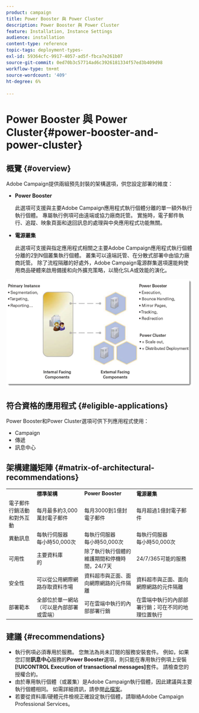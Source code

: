 ```yaml
---
product: campaign
title: Power Booster 與 Power Cluster
description: Power Booster 與 Power Cluster
feature: Installation, Instance Settings
audience: installation
content-type: reference
topic-tags: deployment-types-
exl-id: 59364cfc-9917-4057-ad5f-fbca7e261b07
source-git-commit: 0ed70b3c57714ad6c3926181334f57ed3b409d98
workflow-type: tm+mt
source-wordcount: '409'
ht-degree: 6%

---
```


# Power Booster 與 Power Cluster{#power-booster-and-power-cluster}



## 概覽 {#overview}

Adobe Campaign提供兩組預先封裝的架構選項，供您設定部署的維度：

* **Power Booster**

  此選項可支援與主要Adobe Campaign應用程式執行個體分離的單一額外執行執行個體。 專屬執行例項可由遠端或協力廠商託管。 實施時，電子郵件執行、追蹤、映象頁面和退回訊息的處理與中央應用程式功能無關。

* **電源叢集**

  此選項可支援與指定應用程式相關之主要Adobe Campaign應用程式執行個體分離的2到N個叢集執行個體。 叢集可以遠端託管、在分散式部署中由協力廠商託管。 除了流程隔離的好處外，Adobe Campaign電源群集選項還能夠使用商品硬體來啟用備援和向外擴充策略，以簡化SLA或效能的演化。

![](assets/architectural_options_diagram.png)

## 符合資格的應用程式 {#eligible-applications}

Power Booster和Power Cluster選項可供下列應用程式使用：

* Campaign
* 傳遞
* 訊息中心

## 架構建議矩陣 {#matrix-of-architectural-recommendations}

<table> 
 <tbody> 
  <tr> 
   <td> </td> 
   <td> <strong>標準架構</strong><br /> </td> 
   <td> <strong>Power Booster</strong><br /> </td> 
   <td> <strong>電源叢集</strong><br /> </td> 
  </tr> 
  <tr> 
   <td> 電子郵件行銷活動和對外互動<br /> </td> 
   <td> 每月最多約3,000萬封電子郵件<br /> </td> 
   <td> 每月3000到1億封電子郵件<br /> </td> 
   <td> 每月超過1億封電子郵件<br /> </td> 
  </tr> 
  <tr> 
   <td> 異動訊息<br /> </td> 
   <td> 每執行伺服器<br />每小時50,000次 </td> 
   <td> 每執行伺服器<br />每小時50,000次 </td> 
   <td> 每執行伺服器<br />每小時50,000次 </td> 
  </tr> 
  <tr> 
   <td> 可用性<br /> </td> 
   <td> 主要資料庫<br />的 </td> 
   <td> 除了執行執行個體的維護期間和停機時間，24/7天<br /> </td> 
   <td> 24/7/365可能的服務<br /> </td> 
  </tr> 
  <tr> 
   <td> 安全性<br /> </td> 
   <td> 可以從公用網際網路存取資料市場<br /> </td> 
   <td> 資料超市與正面、面向網際網路的元件隔離<br /> </td> 
   <td> 資料超市與正面、面向網際網路的元件隔離<br /> </td> 
  </tr> 
  <tr> 
   <td> 部署範本<br /> </td> 
   <td> 全部位於單一網站（可以是內部部署或雲端）<br /> </td> 
   <td> 可在雲端中執行的內部部署行銷<br /> </td> 
   <td> 在雲端中執行的內部部署行銷；可在不同的地理位置執行<br /> </td> 
  </tr> 
 </tbody> 
</table>

## 建議 {#recommendations}

* 執行例項必須專用於服務。 您無法為尚未訂閱的服務安裝套件。 例如，如果您訂閱&#x200B;**訊息中心**&#x200B;服務的&#x200B;**Power Booster**&#x200B;選項，則只能在專用執行例項上安裝&#x200B;**[!UICONTROL Execution of transactional messages]**&#x200B;套件。 請檢查您的授權合約。
* 由於專用執行個體（或叢集）是Adobe Campaign執行個體，因此建議與主要執行個體相同。 如需詳細資訊，請參閱[此檔案](../../production/using/foreword.md)。
* 若要從資料庫/硬體元件檢視正確設定執行個體，請聯絡Adobe Campaign Professional Services。
